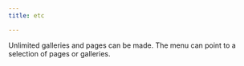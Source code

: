```yaml
---
title: etc

---
```



Unlimited galleries and pages can be made. The menu can point to a selection of pages or galleries.
